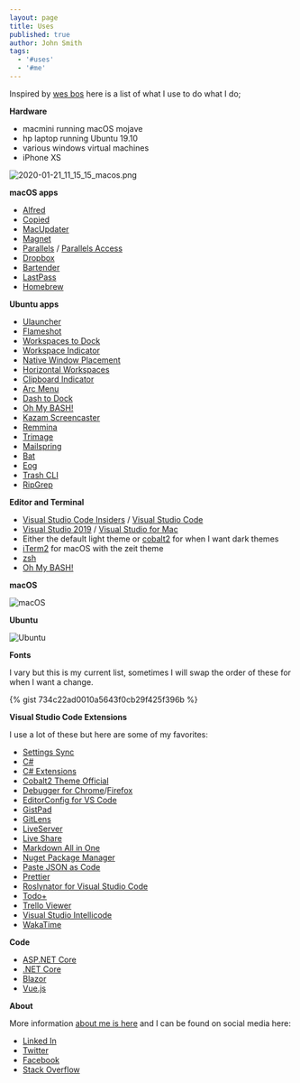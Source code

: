 ```yaml
---
layout: page
title: Uses
published: true
author: John Smith
tags:
  - '#uses'
  - '#me'
---
```


Inspired by [wes bos](https://wesbos.com/uses/) here is a list of what I use to do what I do;

**Hardware**

- macmini running macOS mojave
- hp laptop running Ubuntu 19.10
- various windows virtual machines
- iPhone XS

![2020-01-21_11_15_15_macos.png]({{site.baseurl}}/media/2020-01-21_11_15_15_macos.png)


**macOS apps**

- [Alfred](https://www.alfredapp.com/)
- [Copied](https://copiedapp.com/)
- [MacUpdater](https://www.corecode.io/macupdater/)
- [Magnet](https://magnet.crowdcafe.com/)
- [Parallels](https://www.parallels.com/) / [Parallels Access](https://www.parallels.com/products/access/)
- [Dropbox](https://www.dropbox.com/desktop)
- [Bartender](https://www.macbartender.com/)
- [LastPass](http://lastpass.com/)
- [Homebrew](https://brew.sh/)

**Ubuntu apps**

- [Ulauncher](https://ulauncher.io/)
- [Flameshot](https://flameshot.js.org/#/)
- [Workspaces to Dock](https://extensions.gnome.org/extension/427/workspaces-to-dock/)
- [Workspace Indicator](https://extensions.gnome.org/extension/21/workspace-indicator/)
- [Native Window Placement](https://extensions.gnome.org/extension/18/native-window-placement/)
- [Horizontal Workspaces](https://extensions.gnome.org/extension/2141/horizontal-workspaces/)
- [Clipboard Indicator](https://extensions.gnome.org/extension/779/clipboard-indicator/)
- [Arc Menu](https://extensions.gnome.org/extension/1228/arc-menu/)
- [Dash to Dock](https://extensions.gnome.org/extension/307/dash-to-dock/)
- [Oh My BASH!](https://ohmybash.github.io/)
- [Kazam Screencaster](https://launchpad.net/kazam)
- [Remmina](https://remmina.org/)
- [Trimage](https://trimage.org/)
- [Mailspring](https://getmailspring.com/)
- [Bat](https://github.com/sharkdp/bat)
- [Eog](https://howtoinstall.co/en/ubuntu/xenial/eog)
- [Trash CLI](https://github.com/sindresorhus/guides/blob/285270f06e117c7e0a6b6e51eca6e488d9d7c44d/how-not-to-rm-yourself.md#how-not-to-rm-yourself)
- [RipGrep](https://github.com/BurntSushi/ripgrep)

**Editor and Terminal**

- [Visual Studio Code Insiders](https://code.visualstudio.com/insiders/) / [Visual Studio Code](https://code.visualstudio.com)
- [Visual Studio 2019](https://visualstudio.microsoft.com) / [Visual Studio for Mac](https:https://ohmybash.github.io///visualstudio.microsoft.com/vs/mac/)
- Either the default light theme or [cobalt2](https://github.com/wesbos/cobalt2-vscode) for when I want dark themes
- [iTerm2](https://iterm2.com) for macOS with the zeit theme
- [zsh](https://ohmyz.sh)
- [Oh My BASH!](https://ohmybash.github.io/)

**macOS**

![macOS]({{site.baseurl}}/media/2020-01-21_11_10_40_zeit_terminal.png)

**Ubuntu**

![Ubuntu](https://i.imgur.com/HROQVXm.png)

**Fonts**

I vary but this is my current list, sometimes I will swap the order of these for when I want a change.

{% gist 734c22ad0010a5643f0cb29f425f396b %}


**Visual Studio Code Extensions**

I use a lot of these but here are some of my favorites:

- [Settings Sync](https://marketplace.visualstudio.com/items?itemName=Shan.code-settings-sync)
- [C#](https://marketplace.visualstudio.com/items?itemName=ms-vscode.csharp)
- [C# Extensions](https://marketplace.visualstudio.com/items?itemName=jchannon.csharpextensions)
- [Cobalt2 Theme Official](https://marketplace.visualstudio.com/items?itemName=wesbos.theme-cobalt2)
- [Debugger for Chrome](https://marketplace.visualstudio.com/items?itemName=msjsdiag.debugger-for-chrome)/[Firefox](https://marketplace.visualstudio.com/items?itemName=firefox-devtools.vscode-firefox-debug)
- [EditorConfig for VS Code](https://marketplace.visualstudio.com/items?itemName=EditorConfig.EditorConfig)
- [GistPad](https://marketplace.visualstudio.com/items?itemName=vsls-contrib.gistfs)
- [GitLens](https://marketplace.visualstudio.com/items?itemName=eamodio.gitlens)
- [LiveServer](https://marketplace.visualstudio.com/items?itemName=ritwickdey.LiveServer)
- [Live Share](https://marketplace.visualstudio.com/items?itemName=MS-vsliveshare.vsliveshare)
- [Markdown All in One](https://marketplace.visualstudio.com/items?itemName=yzhang.markdown-all-in-one)
- [Nuget Package Manager](https://marketplace.visualstudio.com/items?itemName=jmrog.vscode-nuget-package-manager)
- [Paste JSON as Code](https://marketplace.visualstudio.com/items?itemName=quicktype.quicktype)
- [Prettier](https://marketplace.visualstudio.com/items?itemName=esbenp.prettier-vscode)
- [Roslynator for Visual Studio Code](https://marketplace.visualstudio.com/items?itemName=josefpihrt-vscode.roslynator)
- [Todo+](https://marketplace.visualstudio.com/items?itemName=fabiospampinato.vscode-todo-plus)
- [Trello Viewer](https://marketplace.visualstudio.com/items?itemName=Ho-Wan.vscode-trello-viewer)
- [Visual Studio Intellicode](https://marketplace.visualstudio.com/items?itemName=VisualStudioExptTeam.vscodeintellicode)
- [WakaTime](https://marketplace.visualstudio.com/items?itemName=WakaTime.vscode-wakatime)

**Code**

- [ASP.NET Core](https://docs.microsoft.com/en-us/aspnet/core/?view=aspnetcore-3.1)
- [.NET Core](https://dotnet.microsoft.com)
- [Blazor](https://dotnet.microsoft.com/apps/aspnet/web-apps/blazor)
- [Vue.js](https://vuejs.org)

**About**

More information [about me is here](https://solrevdev.com/about) and I can be found on social media here:

* [Linked In](https://www.linkedin.com/in/solrevdev)
* [Twitter](https://twitter.com/solrevdev)
* [Facebook](https://www.facebook.com/solrevdevtechradar/)
* [Stack Overflow](https://stackoverflow.com/users/2041/solrevdev)
